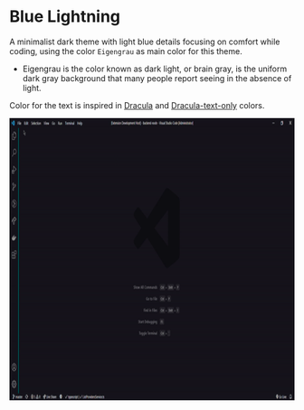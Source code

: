 # Blue Lightning

A minimalist dark theme with light blue details focusing on comfort while coding, using the color `Eigengrau` as main color for this theme.

 - Eigengrau is the color known as dark light, or brain gray, is the uniform dark gray background that many people report seeing in the absence of light.

Color for the text is inspired in [Dracula](https://github.com/dracula) and [Dracula-text-only](https://github.com/LucasSonego/dracula-text-only) colors.

<center><img src="demo.gif" width="900" height="500"></center>